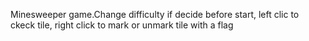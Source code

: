 Minesweeper game.Change difficulty if decide before start, left clic to ckeck tile, right click to mark or unmark tile with a flag
